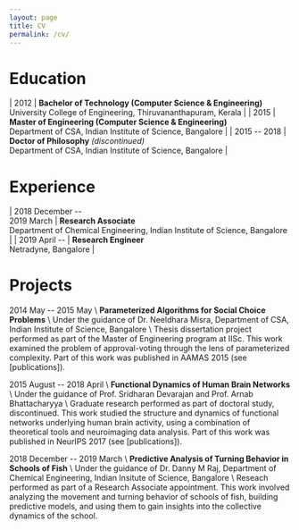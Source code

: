 ```yaml
---
layout: page
title: CV
permalink: /cv/
---
```


# Education

| 2012 | **Bachelor of Technology (Computer Science & Engineering)** <br> University College of Engineering, Thiruvananthapuram, Kerala |
| 2015 | **Master of Engineering (Computer Science & Engineering)** <br> Department of CSA, Indian Institute of Science, Bangalore |
| 2015 -- 2018 | **Doctor of Philosophy** _(discontinued)_ <br> Department of CSA, Indian Institute of Science, Bangalore |

# Experience

| 2018 December -- <br> 2019 March | **Research Associate** <br> Department of Chemical Engineering, Indian Institute of Science, Bangalore |
| 2019 April -- | **Research Engineer** <br> Netradyne, Bangalore |

# Projects

2014 May -- 2015 May \\
**Parameterized Algorithms for Social Choice Problems** \\
Under the guidance of Dr. Neeldhara Misra, Department of CSA, Indian Institute of Science, Bangalore \\
Thesis dissertation project performed as part of the Master of Engineering program at IISc. This work examined the problem of approval-voting through the lens of parameterized complexity. Part of this work was published in AAMAS 2015 (see [publications]).

2015 August -- 2018 April \\
**Functional Dynamics of Human Brain Networks** \\
Under the guidance of Prof. Sridharan Devarajan and Prof. Arnab Bhattacharyya \\
Graduate research performed as part of doctoral study, discontinued. This work studied the structure and dynamics of functional networks underlying human brain activity, using a combination of theoretical tools and neuroimaging data analysis. Part of this work was published in NeurIPS 2017 (see [publications]).

2018 December -- 2019 March \\
**Predictive Analysis of Turning Behavior in Schools of Fish** \\
Under the guidance of Dr. Danny M Raj, Department of Chemical Engineering, Indian Insitute of Science, Bangalore \\
Reseach performed as part of a Research Associate appointment. This work involved analyzing the movement and turning behavior of schools of fish, building predictive models, and using them to gain insights into the collective dynamics of the school.





